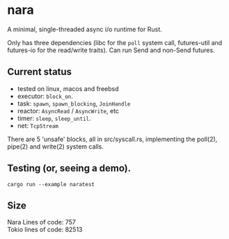 # nara

A minimal, single-threaded async i/o runtime for Rust.

Only has three dependencies (libc for the `poll` system call, futures-util and futures-io
for the read/write traits). Can run Send and non-Send futures.

## Current status

- tested on linux, macos and freebsd
- executor: `block_on`.
- task: `spawn`, `spawn_blocking`, `JoinHandle`
- reactor: `AsyncRead` / `AsyncWrite`, etc
- timer: `sleep`, `sleep_until`.
- net: `TcpStream`

There are 5 'unsafe' blocks, all in src/syscall.rs, implementing
the poll(2), pipe(2) and write(2) system calls.

## Testing (or, seeing a demo).

```
cargo run --example naratest
```

## Size
Nara Lines of code:  757  
Tokio lines of code: 82513
